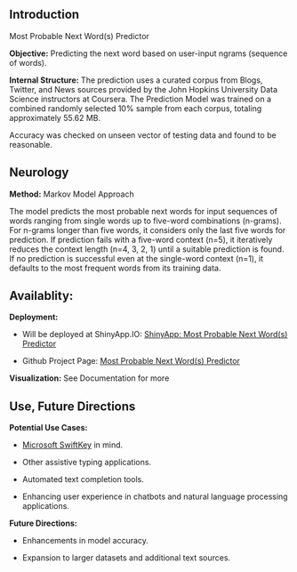 ## Introduction

Most Probable Next Word(s) Predictor

**Objective:** Predicting the next word based on user-input ngrams
(sequence of words).

**Internal Structure:** The prediction uses a curated corpus from Blogs,
Twitter, and News sources provided by the John Hopkins University Data
Science instructors at Coursera. The Prediction Model was trained on a
combined randomly selected 10% sample from each corpus, totaling
approximately 55.62 MB.

Accuracy was checked on unseen vector of testing data and found to be
reasonable.

## Neurology

**Method:** Markov Model Approach

The model predicts the most probable next words for input sequences of
words ranging from single words up to five-word combinations (n-grams).
For n-grams longer than five words, it considers only the last five
words for prediction. If prediction fails with a five-word context
(n=5), it iteratively reduces the context length (n=4, 3, 2, 1) until a
suitable prediction is found. If no prediction is successful even at the
single-word context (n=1), it defaults to the most frequent words from
its training data.

## Availablity:

**Deployment:**

-   Will be deployed at ShinyApp.IO: [ShinyApp: Most Probable Next
    Word(s) Predictor](https://shiny.posit.co/)

-   Github Project Page: [Most Probable Next Word(s)
    Predictor](https://github.com/dawit3000/snidngy)

**Visualization:** See Documentation for more

## Use, Future Directions

**Potential Use Cases:**

-   [Microsoft SwiftKey](https://www.microsoft.com/en-us/swiftkey) in
    mind.

-   Other assistive typing applications.

-   Automated text completion tools.

-   Enhancing user experience in chatbots and natural language
    processing applications.

**Future Directions:**

-   Enhancements in model accuracy.

-   Expansion to larger datasets and additional text sources.
